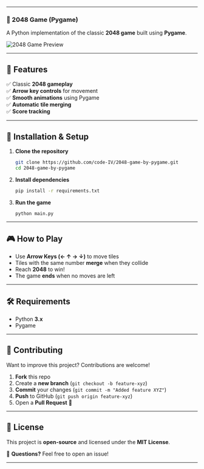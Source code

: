 
---

### **📌 2048 Game (Pygame)**
A Python implementation of the classic **2048 game** built using **Pygame**.  

![2048 Game Preview](https://upload.wikimedia.org/wikipedia/commons/7/7f/2048_Game.svg)  

---

## **📜 Features**
✅ Classic **2048 gameplay**  
✅ **Arrow key controls** for movement  
✅ **Smooth animations** using Pygame  
✅ **Automatic tile merging**  
✅ **Score tracking**  

---

## **🚀 Installation & Setup**
1. **Clone the repository**  
   ```bash
   git clone https://github.com/code-IV/2048-game-by-pygame.git
   cd 2048-game-by-pygame
   ```

2. **Install dependencies**  
   ```bash
   pip install -r requirements.txt
   ```

3. **Run the game**  
   ```bash
   python main.py
   ```

---

## **🎮 How to Play**
- Use **Arrow Keys (← ↑ → ↓)** to move tiles  
- Tiles with the same number **merge** when they collide  
- Reach **2048** to win!  
- The game **ends** when no moves are left  

---

## **🛠 Requirements**
- Python **3.x**  
- Pygame   

---

## **🤝 Contributing**
Want to improve this project? Contributions are welcome!  
1. **Fork** this repo  
2. Create a **new branch** (`git checkout -b feature-xyz`)  
3. **Commit** your changes (`git commit -m "Added feature XYZ"`)  
4. **Push** to GitHub (`git push origin feature-xyz`)  
5. Open a **Pull Request** 🚀  

---

## **📜 License**
This project is **open-source** and licensed under the **MIT License**.  

📩 **Questions?** Feel free to open an issue!  

---

